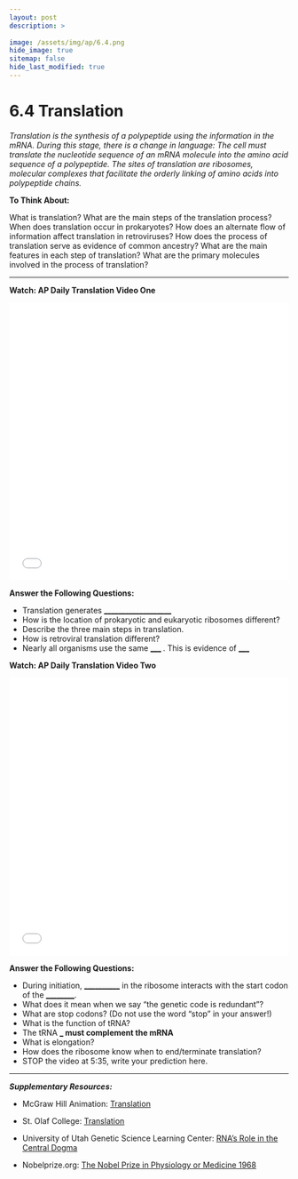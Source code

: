 ```yaml
---
layout: post
description: >
  
image: /assets/img/ap/6.4.png
hide_image: true
sitemap: false
hide_last_modified: true
---
```


# 6.4 Translation

*Translation is the synthesis of a polypeptide using the information in the mRNA. During this stage, there is a change in language: The cell must translate the nucleotide sequence of an mRNA molecule into the amino acid sequence of a polypeptide. The sites of translation are ribosomes, molecular complexes that facilitate the orderly linking of amino acids into polypeptide chains.*

**To Think About:** 

What is translation? What are the main steps of the translation process? When does translation occur in prokaryotes? How does an alternate flow of information affect translation in retroviruses? How does the process of translation serve as evidence of common ancestry? What are the main features in each step of translation? What are the primary molecules involved in the process of translation?

---

**Watch: AP Daily Translation Video One**

<iframe src="//player.bilibili.com/player.html?isOutside=true&aid=762646093&bvid=BV1964y1a7Xj&cid=442571762&p=56&high_quality=1&danmaku=0&autoplay=0" allowfullscreen="allowfullscreen" width="100%" height="500" scrolling="no" frameborder="0" sandbox="allow-top-navigation allow-same-origin allow-forms allow-scripts"></iframe>

**Answer the Following Questions:**

- Translation generates <u>___________________</u>
- How is the location of prokaryotic and eukaryotic ribosomes different?
- Describe the three main steps in translation.
- How is retroviral translation different?
- Nearly all organisms use the same <u>__________</u>  <u>_______</u>.  This is evidence of <u>______________</u>  <u>___________</u>

**Watch: AP Daily Translation Video Two**

<iframe src="//player.bilibili.com/player.html?isOutside=true&aid=762646093&bvid=BV1964y1a7Xj&cid=442571873&p=57&high_quality=1&danmaku=0&autoplay=0" allowfullscreen="allowfullscreen" width="100%" height="500" scrolling="no" frameborder="0" sandbox="allow-top-navigation allow-same-origin allow-forms allow-scripts"></iframe>

**Answer the Following Questions:**

- During initiation, <u>__________</u> in the ribosome interacts with the start codon of the <u>________</u>.
- What does it mean when we say “the genetic code is redundant”?
- What are stop codons?  (Do not use the word “stop” in your answer!)
- What is the function of tRNA?
- The tRNA <u>_____________</u> must complement the mRNA <u>____________</u>
- What is elongation?
- How does the ribosome know when to end/terminate translation?
- STOP the video at 5:35, write your prediction here.

---

***Supplementary Resources:*** 

- McGraw Hill Animation:  [Translation](https://highered.mheducation.com/sites/0072943696/student_view0/chapter3/animation__how_translation_works.html)

- St. Olaf College:  [Translation](https://www.stolaf.edu/people/giannini/translation.html)

- University of Utah Genetic Science Learning Center:  [RNA’s Role in the Central Dogma](https://learn.genetics.utah.edu/content/basics/centraldogma/)

- Nobelprize.org:  [The Nobel Prize in Physiology or Medicine 1968](https://www.nobelprize.org/prizes/medicine/1968/summary/)